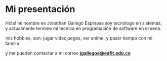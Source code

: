 # Mi presentación

Hola! mi nombre es Jonathan Gallego Espinosa soy tecnologo en sistemas, y actualmente termine mi tecnica en programación de software en el sena. 

mis hobbies, son: jugar videojuegos, ver anime, y pasar tiempo con mi familia

y me pueden contactar a mi correo **jgallegoe@eafit.edu.co**